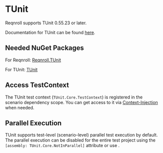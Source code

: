 # TUnit

Reqnroll supports TUnit 0.55.23 or later.

Documentation for TUnit can be found [here](https://tunit.dev/).

## Needed NuGet Packages

For Reqnroll: [Reqnroll.TUnit](https://www.nuget.org/packages/Reqnroll.TUnit/)

For TUnit: [TUnit](https://www.nuget.org/packages/TUnit/)  

## Access TestContext

The TUnit test context (`TUnit.Core.TestContext`) is registered in the scenario dependency scope. You can get access to it via [Context-Injection](../automation/context-injection.md) when needed.

## Parallel Execution

TUnit supports test-level (scenario-level) parallel test execution by default. The parallel execution can be disabled for the entire test project using the `[assembly: TUnit.Core.NotInParallel]` attribute or use [](../execution/parallel-execution.md#excluding-reqnroll-features-from-parallel-execution).
